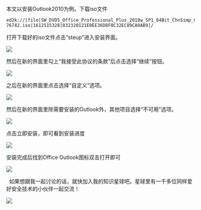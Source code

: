 本文以安装Outlook2010为例。下载iso文件

```
ed2k://|file|SW_DVD5_Office_Professional_Plus_2010w_SP1_64Bit_ChnSimp_CORE_MLF_X17-76742.iso|1612515328|032320121E0EE36D8F0C32EC89CA0AB9|/
```


打开下载好的iso文件点击“steup”进入安装界面。

![](https://img-blog.csdnimg.cn/20210613095411573.png?x-oss-process=image/watermark,type_ZmFuZ3poZW5naGVpdGk,shadow_10,text_aHR0cHM6Ly9ibG9nLmNzZG4ubmV0L3FxXzM2MTE5MTky,size_16,color_FFFFFF,t_70)

然后在新的界面里勾上“我接受此协议的条款”后点击选择“继续”按钮。

![](https://img-blog.csdnimg.cn/20210613111238270.png?x-oss-process=image/watermark,type_ZmFuZ3poZW5naGVpdGk,shadow_10,text_aHR0cHM6Ly9ibG9nLmNzZG4ubmV0L3FxXzM2MTE5MTky,size_16,color_FFFFFF,t_70)

之后在新的界面里点击选择“自定义”选项。

![](https://img-blog.csdnimg.cn/20210613111251429.png?x-oss-process=image/watermark,type_ZmFuZ3poZW5naGVpdGk,shadow_10,text_aHR0cHM6Ly9ibG9nLmNzZG4ubmV0L3FxXzM2MTE5MTky,size_16,color_FFFFFF,t_70)

然后在新的界面里除需要安装的Outlook外，其他项目选择“不可用”选项。

![](https://img-blog.csdnimg.cn/20210613095344830.png?x-oss-process=image/watermark,type_ZmFuZ3poZW5naGVpdGk,shadow_10,text_aHR0cHM6Ly9ibG9nLmNzZG4ubmV0L3FxXzM2MTE5MTky,size_16,color_FFFFFF,t_70)

点击立即安装，即可看到安装进度

![](https://img-blog.csdnimg.cn/20210613095554785.png?x-oss-process=image/watermark,type_ZmFuZ3poZW5naGVpdGk,shadow_10,text_aHR0cHM6Ly9ibG9nLmNzZG4ubmV0L3FxXzM2MTE5MTky,size_16,color_FFFFFF,t_70)

安装完成后找到Office Outlook图标双击打开即可

![](https://img-blog.csdnimg.cn/20210613095943480.png?x-oss-process=image/watermark,type_ZmFuZ3poZW5naGVpdGk,shadow_10,text_aHR0cHM6Ly9ibG9nLmNzZG4ubmV0L3FxXzM2MTE5MTky,size_16,color_FFFFFF,t_70)

  如果想跟我一起讨论的话，就快加入我的知识星球吧。星球里有一千多位同样爱好安全技术的小伙伴一起交流！

![](https://img-blog.csdnimg.cn/1219ed79e9ed449d85d27b732cda5ea6.jpg)